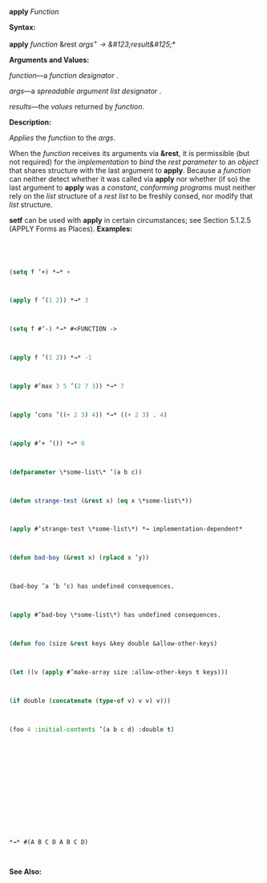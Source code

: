 **apply** *Function* 



**Syntax:** 



**apply** *function* &rest *args*<sup>+</sup> *→ \&#123;result\&#125;*\* 



**Arguments and Values:** 



*function*—a *function designator* . 



*args*—a *spreadable argument list designator* . 



*results*—the *values* returned by *function*. 



**Description:** 



*Applies* the *function* to the *args*. 



When the *function* receives its arguments via **&rest**, it is permissible (but not required) for the *implementation* to *bind* the *rest parameter* to an *object* that shares structure with the last argument to **apply**. Because a *function* can neither detect whether it was called via **apply** nor whether (if so) the last argument to **apply** was a *constant*, *conforming programs* must neither rely on the *list* structure of a *rest list* to be freshly consed, nor modify that *list* structure. 



**setf** can be used with **apply** in certain circumstances; see Section 5.1.2.5 (APPLY Forms as Places). **Examples:**
```lisp
 



(setq f ’+) *→* + 



(apply f ’(1 2)) *→* 3 



(setq f #’-) *→* #<FUNCTION -> 



(apply f ’(1 2)) *→* -1 



(apply #’max 3 5 ’(2 7 3)) *→* 7 



(apply ’cons ’((+ 2 3) 4)) *→* ((+ 2 3) . 4) 



(apply #’+ ’()) *→* 0 



(defparameter \*some-list\* ’(a b c)) 



(defun strange-test (&rest x) (eq x \*some-list\*)) 



(apply #’strange-test \*some-list\*) *→ implementation-dependent* 



(defun bad-boy (&rest x) (rplacd x ’y)) 



(bad-boy ’a ’b ’c) has undefined consequences. 



(apply #’bad-boy \*some-list\*) has undefined consequences. 



(defun foo (size &rest keys &key double &allow-other-keys) 



(let ((v (apply #’make-array size :allow-other-keys t keys))) 



(if double (concatenate (type-of v) v v) v))) 



(foo 4 :initial-contents ’(a b c d) :double t) 















*→* #(A B C D A B C D) 




```
**See Also:** 



